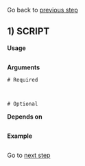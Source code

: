 Go back to [previous step](Step0.1_Read_Trimming.md)

## 1) SCRIPT

**Usage**
```

```

**Arguments**
```
# Required



# Optional

```

**Depends on**
```

```


**Example**
```

```

Go to [next step](Step1_Read_Mapping.md)
